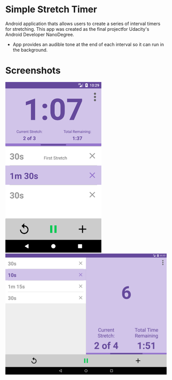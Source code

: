 # Simple Stretch Timer
Android application thats allows users to create a series of interval timers for stretching. This app was created as the final projectfor  Udacity's Android Developer NanoDegree. 

* App provides an audible tone at the end of each interval so it can run in the background. 


# Screenshots
<img src="https://raw.githubusercontent.com/ndgithub/simple-stretch-timer/master/screenshots/Screenshot_1510374645.png" alt="alt text" width="300"> 
<img src="https://raw.githubusercontent.com/ndgithub/simple-stretch-timer/master/screenshots/Screenshot_1510377459.png" alt="alt text" width="600">



